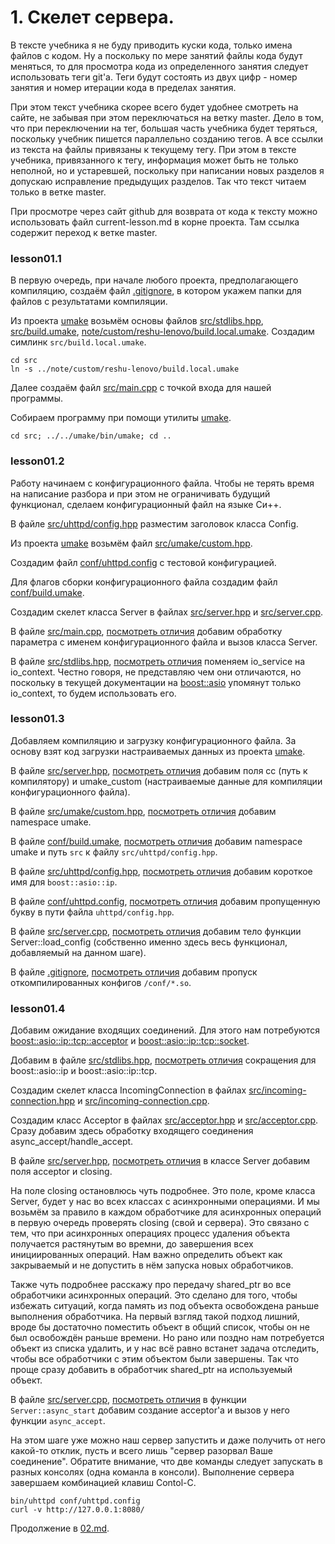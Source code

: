 # 1. Скелет сервера.

В тексте учебника я не буду приводить куски кода, только имена файлов с кодом. Ну а поскольку по мере занятий файлы кода будут меняться, то для просмотра кода из определенного занятия следует использовать теги git'а. Теги будут состоять из двух цифр - номер занятия и номер итерации кода в пределах занятия.

При этом текст учебника скорее всего будет удобнее смотреть на сайте, не забывая при этом переключаться на ветку master. Дело в том, что при переключении на тег, большая часть учебника будет теряться, поскольку учебник пишется параллельно созданию тегов. А все ссылки из текста на файлы привязаны к текущему тегу. При этом в тексте учебника, привязанного к тегу, информация может быть не только неполной, но и устаревшей, поскольку при написании новых разделов я допускаю исправление предыдущих разделов. Так что текст читаем только в ветке master.

При просмотре через сайт github для возврата от кода к тексту можно использовать файл current-lesson.md в корне проекта. Там ссылка содержит переход к ветке master.

### lesson01.1

В первую очередь, при начале любого проекта, предполагающего компиляцию, создаём файл [.gitignore](https://github.com/ulresh/umake/blob/lesson01.1/.gitignore), в котором укажем папки для файлов с результатами компиляции.

Из проекта [umake](/../../../umake) возьмём основы файлов [src/stdlibs.hpp](/../lesson01.1/src/stdlibs.hpp), [src/build.umake](/../lesson01.1/src/build.umake), [note/custom/reshu-lenovo/build.local.umake](/../lesson01.1/note/custom/reshu-lenovo/build.local.umake). Создадим симлинк `src/build.local.umake`.
```
cd src
ln -s ../note/custom/reshu-lenovo/build.local.umake
```

Далее создаём файл [src/main.cpp](/../lesson01.1/src/main.cpp) с точкой входа для нашей программы.

Собираем программу при помощи утилиты [umake](/../../../umake).
```
cd src; ../../umake/bin/umake; cd ..
```


### lesson01.2

Работу начинаем с конфигурационного файла. Чтобы не терять время на написание разбора и при этом не ограничивать будущий функционал, сделаем конфигурационный файл на языке Си++.

В файле [src/uhttpd/config.hpp](/../lesson01.2/src/uhttpd/config.hpp) разместим заголовок класса Config.

Из проекта [umake](/../../../umake) возьмём файл [src/umake/custom.hpp](/../lesson01.2/src/umake/custom.hpp).

Создадим файл [conf/uhttpd.config](/../lesson01.2/conf/uhttpd.config) с тестовой конфигурацией.

Для флагов сборки конфигурационного файла создадим файл [conf/build.umake](/../lesson01.2/conf/build.umake).

Создадим скелет класса Server в файлах
[src/server.hpp](/../lesson01.2/src/server.hpp) и
[src/server.cpp](/../lesson01.2/src/server.cpp).

В файле [src/main.cpp](/../lesson01.2/src/main.cpp), [посмотреть отличия](/../../compare/c012..c012a) добавим обработку параметра с именем конфигурационного файла и вызов класса Server.

В файле [src/stdlibs.hpp](/../lesson01.2/src/stdlibs.hpp), [посмотреть отличия](/../../compare/c012a..c012b) поменяем io_service на io_context. Честно говоря, не представляю чем они отличаются, но поскольку в текущей документации на [boost::asio](https://www.boost.org/doc/libs/1_84_0/doc/html/boost_asio.html) упомянут только io_context, то будем использовать его.


### lesson01.3

Добавляем компиляцию и загрузку конфигурационного файла. За основу взят код загрузки настраиваемых данных из проекта [umake](/../../../umake).

В файле [src/server.hpp](/../lesson01.3/src/server.hpp), [посмотреть отличия](/../../compare/c013..c013a) добавим поля cc (путь к компилятору) и umake_custom (настраиваемые данные для компиляции конфигурационного файла).

В файле [src/umake/custom.hpp](/../lesson01.3/src/umake/custom.hpp), [посмотреть отличия](/../../compare/c013a..c013b) добавим namespace umake.

В файле [conf/build.umake](/../lesson01.3/conf/build.umake), [посмотреть отличия](/../../compare/c013b..c013c) добавим namespace umake и путь `src` к файлу `src/uhttpd/config.hpp`.

В файле [src/uhttpd/config.hpp](/../lesson01.3/src/uhttpd/config.hpp), [посмотреть отличия](/../../compare/c013c..c013d) добавим короткое имя для `boost::asio::ip`.

В файле [conf/uhttpd.config](/../lesson01.3/conf/uhttpd.config), [посмотреть отличия](/../../compare/c013d..c013e) добавим пропущенную букву в пути файла `uhttpd/config.hpp`.

В файле [src/server.cpp](/../lesson01.3/src/server.cpp), [посмотреть отличия](/../../compare/c013e..c013f) добавим тело функции Server::load_config (собственно именно здесь весь функционал, добавляемый на данном шаге).

В файле [.gitignore](/../lesson01.3/.gitignore), [посмотреть отличия](/../../compare/c013f..c013g) добавим пропуск откомпилированных конфигов `/conf/*.so`.


### lesson01.4

Добавим ожидание входящих соединений. Для этого нам потребуются [boost::asio::ip::tcp::acceptor](https://www.boost.org/doc/libs/1_84_0/doc/html/boost_asio/reference/ip__tcp/acceptor.html) и [boost::asio::ip::tcp::socket](https://www.boost.org/doc/libs/1_84_0/doc/html/boost_asio/reference/ip__tcp/socket.html).

Добавим в файле [src/stdlibs.hpp](/../lesson01.4/src/stdlibs.hpp), [посмотреть отличия](/../../compare/c014..c014a) сокращения для boost::asio::ip и boost::asio::ip::tcp.

Создадим скелет класса IncomingConnection в файлах
[src/incoming-connection.hpp](/../lesson01.4/src/incoming-connection.hpp) и
[src/incoming-connection.cpp](/../lesson01.4/src/incoming-connection.cpp).

Создадим класс Acceptor в файлах
[src/acceptor.hpp](/../lesson01.4/src/acceptor.hpp) и
[src/acceptor.cpp](/../lesson01.4/src/acceptor.cpp).
Сразу добавим здесь обработку входящего соединения async_accept/handle_accept.

В файле [src/server.hpp](/../lesson01.4/src/server.hpp), [посмотреть отличия](/../../compare/c014a..c014b) в классе Server добавим поля acceptor и closing.

На поле closing остановлюсь чуть подробнее. Это поле, кроме класса Server, будет у нас во всех классах с асинхронными операциями. И мы возьмём за правило в каждом обработчике для асинхронных операций в первую очередь проверять closing (свой и сервера). Это связано с тем, что при асинхронных операциях процесс удаления объекта получается растянутым во времни, до завершения всех инициированных операций. Нам важно определить объект как закрываемый и не допустить в нём запуска новых обработчиков.

Также чуть подробнее расскажу про передачу shared_ptr во все обработчики асинхронных операций. Это сделано для того, чтобы избежать ситуаций, когда память из под объекта освобождена раньше выполнения обработчика. На первый взгляд такой подход лишний, вроде бы достаточно поместить объект в общий список, чтобы он не был освобождён раньше времени. Но рано или поздно нам потребуется объект из списка удалить, и у нас всё равно встанет задача отследить, чтобы все обработчики с этим объектом были завершены. Так что проще сразу добавить в обработчик shared_ptr на используемый объект.

В файле [src/server.cpp](/../lesson01.4/src/server.cpp), [посмотреть отличия](/../../compare/c014b..c014c) в функции `Server::async_start` добавим создание acceptor'а и вызов у него функции `async_accept`.

На этом шаге уже можно наш сервер запустить и даже получить от него какой-то отклик, пусть и всего лишь "сервер разорвал Ваше соединение". Обратите внимание, что две команды следует запускать в разных консолях (одна команла в консоли). Выполнение сервера завершаем комбинацией клавиш Contol-C.

```
bin/uhttpd conf/uhttpd.config
curl -v http://127.0.0.1:8080/
```

Продолжение в [02.md](02.md).
